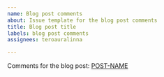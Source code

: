 ```yaml
---
name: Blog post comments
about: Issue template for the blog post comments
title: Blog post title
labels: blog post comments
assignees: teroauralinna

---
```


Comments for the blog post: [POST-NAME](https://auralinna.blog)
